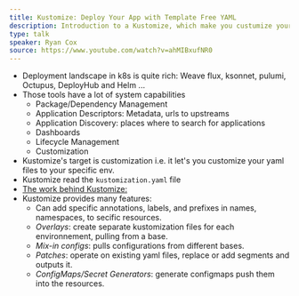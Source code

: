 ```yaml
---
title: Kustomize: Deploy Your App with Template Free YAML
description: Introduction to a Kustomize, which make you custumize your k8s deployments without templating the yaml files.
type: talk
speaker: Ryan Cox
source: https://www.youtube.com/watch?v=ahMIBxufNR0
---
```

- Deployment landscape in k8s is quite rich: Weave flux, ksonnet, pulumi, Octupus, DeployHub and Helm ...
- Those tools have a lot of system capabilities
    - Package/Dependency Management
    - Application Descriptors: Metadata, urls to upstreams
    - Application Discovery: places where to search for applications
    - Dashboards
    - Lifecycle Management
    - Customization
- Kustomize's target is customization i.e. it let's you customize your yaml files to your specific env.
- Kustomize read the `kustomization.yaml` file
- [The work behind Kustomize:](https://github.com/kubernetes/community/blob/master/contributors/design-proposals/architecture/declarative-application-management.md)
- Kustomize provides many features:
    - Can add specific annotations, labels, and prefixes in names, namespaces, to secific resources.
    - *Overlays*: create separate kustomization files for each environnement, pulling from a base.
    - *Mix-in configs*: pulls configurations from different bases.
    - *Patches*: operate on existing yaml files, replace or add segments and outputs it.
    - *ConfigMaps/Secret Generators*: generate configmaps push them into the resources.
